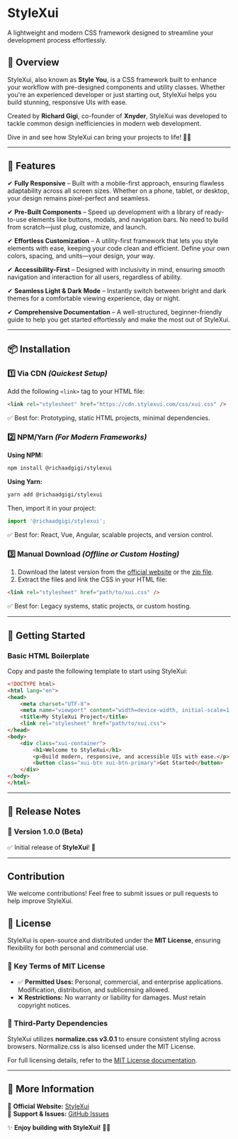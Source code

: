 # StyleXui

A lightweight and modern CSS framework designed to streamline your development process effortlessly.

## 🚀 Overview

StyleXui, also known as **Style You**, is a CSS framework built to enhance your workflow with pre-designed components and utility classes. Whether you're an experienced developer or just starting out, StyleXui helps you build stunning, responsive UIs with ease.

Created by **Richard Gigi**, co-founder of **Xnyder**, StyleXui was developed to tackle common design inefficiencies in modern web development.

Dive in and see how StyleXui can bring your projects to life! 🎨✨

---

## 🌟 Features

✔ **Fully Responsive** – Built with a mobile-first approach, ensuring flawless adaptability across all screen sizes. Whether on a phone, tablet, or desktop, your design remains pixel-perfect and seamless.

✔ **Pre-Built Components** – Speed up development with a library of ready-to-use elements like buttons, modals, and navigation bars. No need to build from scratch—just plug, customize, and launch.

✔ **Effortless Customization** – A utility-first framework that lets you style elements with ease, keeping your code clean and efficient. Define your own colors, spacing, and units—your design, your way.

✔ **Accessibility-First** – Designed with inclusivity in mind, ensuring smooth navigation and interaction for all users, regardless of ability.

✔ **Seamless Light & Dark Mode** – Instantly switch between bright and dark themes for a comfortable viewing experience, day or night.

✔ **Comprehensive Documentation** – A well-structured, beginner-friendly guide to help you get started effortlessly and make the most out of StyleXui. 

---

## 📦 Installation

### 1️⃣ Via CDN *(Quickest Setup)*
Add the following `<link>` tag to your HTML file:

```html
<link rel="stylesheet" href="https://cdn.stylexui.com/css/xui.css" />
```
✅ Best for: Prototyping, static HTML projects, minimal dependencies.

### 2️⃣ NPM/Yarn *(For Modern Frameworks)*

**Using NPM:**
```sh
npm install @richaadgigi/stylexui
```

**Using Yarn:**
```sh
yarn add @richaadgigi/stylexui
```

Then, import it in your project:
```js
import '@richaadgigi/stylexui';
```
✅ Best for: React, Vue, Angular, scalable projects, and version control.

### 3️⃣ Manual Download *(Offline or Custom Hosting)*

1. Download the latest version from the [official website](https://stylexui.com) or the [zip file](https://github.com/richaadgigi/stylexui/archive/refs/tags/v1.0.0-beta.zip).
2. Extract the files and link the CSS in your HTML file:

```html
<link rel="stylesheet" href="path/to/xui.css" />
```
✅ Best for: Legacy systems, static projects, or custom hosting.

---

## 🔧 Getting Started

### Basic HTML Boilerplate

Copy and paste the following template to start using StyleXui:

```html
<!DOCTYPE html>
<html lang="en">
<head>
    <meta charset="UTF-8">
    <meta name="viewport" content="width=device-width, initial-scale=1.0">
    <title>My StyleXui Project</title>
    <link rel="stylesheet" href="path/to/xui.css">
</head>
<body>
    <div class="xui-container">
        <h1>Welcome to StyleXui</h1>
        <p>Build modern, responsive, and accessible UIs with ease.</p>
        <button class="xui-btn xui-btn-primary">Get Started</button>
    </div>
</body>
</html>
```

---

## 📜 Release Notes

### 🔹 Version 1.0.0 (Beta)
✅ Initial release of **StyleXui**! 🚀

---
## Contribution

We welcome contributions! Feel free to submit issues or pull requests to help improve
StyleXui.

## 📜 License

StyleXui is open-source and distributed under the **MIT License**, ensuring flexibility for both personal and commercial use.

### 🔑 Key Terms of MIT License
- ✅ **Permitted Uses:** Personal, commercial, and enterprise applications. Modification, distribution, and sublicensing allowed.
- ❌ **Restrictions:** No warranty or liability for damages. Must retain copyright notices.

### 📌 Third-Party Dependencies
StyleXui utilizes **normalize.css v3.0.1** to ensure consistent styling across browsers. Normalize.css is also licensed under the MIT License.

For full licensing details, refer to the [MIT License documentation](https://opensource.org/licenses/MIT).

---

## 🔗 More Information

📌 **Official Website:** [StyleXui](https://stylexui.com)  
📌 **Support & Issues:** [GitHub Issues](https://github.com/richaadgigi/stylexui/issues)

✨ **Enjoy building with StyleXui!** 🎨🚀

